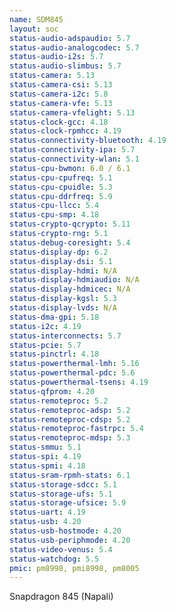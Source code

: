 ```yaml
---
name: SDM845
layout: soc
status-audio-adspaudio: 5.7
status-audio-analogcodec: 5.7
status-audio-i2s: 5.7
status-audio-slimbus: 5.7
status-camera: 5.13
status-camera-csi: 5.13
status-camera-i2c: 5.8
status-camera-vfe: 5.13
status-camera-vfelight: 5.13
status-clock-gcc: 4.18
status-clock-rpmhcc: 4.19
status-connectivity-bluetooth: 4.19
status-connectivity-ipa: 5.7
status-connectivity-wlan: 5.1
status-cpu-bwmon: 6.0 / 6.1
status-cpu-cpufreq: 5.1
status-cpu-cpuidle: 5.3
status-cpu-ddrfreq: 5.9
status-cpu-llcc: 5.4
status-cpu-smp: 4.18
status-crypto-qcrypto: 5.11
status-crypto-rng: 5.1
status-debug-coresight: 5.4
status-display-dp: 6.2
status-display-dsi: 5.1
status-display-hdmi: N/A
status-display-hdmiaudio: N/A
status-display-hdmicec: N/A
status-display-kgsl: 5.3
status-display-lvds: N/A
status-dma-gpi: 5.18
status-i2c: 4.19
status-interconnects: 5.7
status-pcie: 5.7
status-pinctrl: 4.18
status-powerthermal-lmh: 5.16
status-powerthermal-pdc: 5.6
status-powerthermal-tsens: 4.19
status-qfprom: 4.20
status-remoteproc: 5.2
status-remoteproc-adsp: 5.2
status-remoteproc-cdsp: 5.2
status-remoteproc-fastrpc: 5.4
status-remoteproc-mdsp: 5.3
status-smmu: 5.1
status-spi: 4.19
status-spmi: 4.18
status-sram-rpmh-stats: 6.1
status-storage-sdcc: 5.1
status-storage-ufs: 5.1
status-storage-ufsice: 5.9
status-uart: 4.19
status-usb: 4.20
status-usb-hostmode: 4.20
status-usb-periphmode: 4.20
status-video-venus: 5.4
status-watchdog: 5.5
pmic: pm8998, pmi8998, pm8005
---
```

Snapdragon 845 (Napali)


